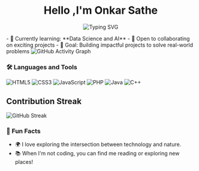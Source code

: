 <h1 align="center">Hello&nbsp;,I'm Onkar Sathe</h1>

<p align="center">
<img src="https://readme-typing-svg.herokuapp.com?font=Fira+Code&pause=1000&color=9400D3&center=true&vCenter=true&width=435&lines=Computer+Engineer;Full-Stack+Developer;Cloud+Engineer;AI+Engineer;YouTuber;Streamer;Editor;" alt="Typing SVG" />

</p>
- 🌱 Currently learning: **Data Science and AI**
- 👯 Open to collaborating on exciting projects
- 🎯 Goal: Building impactful projects to solve real-world problems

 <img src="https://github-readme-activity-graph.vercel.app/graph?username=Onkarsathe007&custom_title=Onkar's%20GitHub%20Activity%20Graph&hide_border=true&border_radius=15&bg_color=000000&color=FFD700&line=1E90FF&point=1E90FF&area_color=000000&title_color=FFD700&area=true" alt="GitHub Activity Graph" />
 
### 🛠 Languages and Tools
![HTML5](https://img.shields.io/badge/HTML5-E34F26?style=for-the-badge&logo=html5&logoColor=white)
![CSS3](https://img.shields.io/badge/CSS3-1572B6?style=for-the-badge&logo=css3&logoColor=white)
![JavaScript](https://img.shields.io/badge/JavaScript-F7DF1E?style=for-the-badge&logo=javascript&logoColor=black)
![PHP](https://img.shields.io/badge/PHP-777BB4?style=for-the-badge&logo=php&logoColor=white)
![Java](https://img.shields.io/badge/Java-ED8B00?style=for-the-badge&logo=java&logoColor=white)
![C++](https://img.shields.io/badge/C++-00599C?style=for-the-badge&logo=cplusplus&logoColor=white)


## Contribution Streak
![GitHub Streak](https://github-readme-streak-stats.herokuapp.com/?user=Onkarsathe007&theme=default)


### 🎉 Fun Facts
- 🌍 I love exploring the intersection between technology and nature.
- 📚 When I'm not coding, you can find me reading or exploring new places!
